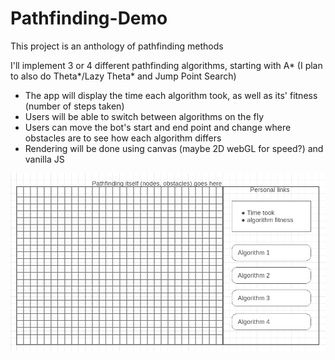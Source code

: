 # Pathfinding-Demo
This project is an anthology of pathfinding methods


I'll implement 3 or 4 different pathfinding algorithms, starting with A* 
  (I plan to also do Theta*/Lazy Theta* and Jump Point Search)
  
* The app will display the time each algorithm took, as well as its' fitness (number of steps taken)
* Users will be able to switch between algorithms on the fly
* Users can move the bot's start and end point and change where obstacles are to see how each algorithm differs
* Rendering will be done using canvas (maybe 2D webGL for speed?) and vanilla JS




![Wireframe](wireframe.png?raw=true "Wireframe")




